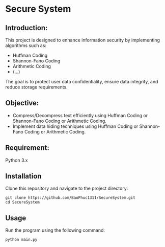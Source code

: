 # Secure System

## Introduction:
This project is designed to enhance information security by implementing algorithms such as:
- Huffman Coding
- Shannon-Fano Coding
- Arithmetic Coding
- (...)

The goal is to protect user data confidentiality, ensure data integrity, and reduce storage requirements.

## Objective:
- Compress/Decompress text efficiently using Huffman Coding or Shannon-Fano Coding or Arithmetic Coding.
- Implement data hiding techniques using Huffman Coding or Shannon-Fano Coding or Arithmetic Coding.

## Requirement:
Python 3.x

## Installation
Clone this repository and navigate to the project directory:

```
git clone https://github.com/BaoPhuc1311/SecureSystem.git
cd SecureSystem
```

## Usage
Run the program using the following command:

```
python main.py
```

